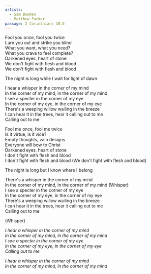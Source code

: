 ```yaml
---
artists:
  - Sam Bowman
  - Matthew Parker
passage: 2 Corinthians 10:5
---
```

Fool you once, fool you twice  
Lure you out and strike you blind  
What you want, what you need?  
What you crave to feel complete?  
Darkened eyes, heart of stone  
We don't fight with flesh and blood  
We don't fight with flesh and blood  
  
The night is long while I wait for light of dawn  
  
I hear a whisper in the corner of my mind  
In the corner of my mind, in the corner of my mind  
I see a specter in the corner of my eye  
In the corner of my eye, in the corner of my eye  
There's a weeping willow wailing in the breeze  
I can hear it in the trees, hear it calling out to me  
Calling out to me  
  
Fool me once, fool me twice  
Is it virtue, is it vice?  
Empty thoughts, vain designs  
Everyone will bow to Christ  
Darkened eyes, heart of stone  
I don't fight with flesh and blood  
I don't fight with flesh and blood (We don't fight with flesh and blood)  
  
The night is long but I know where I belong  
  
There's a whisper in the corner of my mind  
In the corner of my mind, in the corner of my mind (Whisper)  
I see a specter in the corner of my eye  
In the corner of my eye, in the corner of my eye  
There's a weeping willow wailing in the breeze  
I can hear it in the trees, hear it calling out to me  
Calling out to me  
  
(Whisper)  
  
_I hear a whisper in the corner of my mind  
In the corner of my mind, in the corner of my mind  
I see a specter in the corner of my eye  
In the corner of my eye, in the corner of my eye  
Calling out to me_  
  
_I hear a whisper in the corner of my mind  
In the corner of my mind, in the corner of my mind_